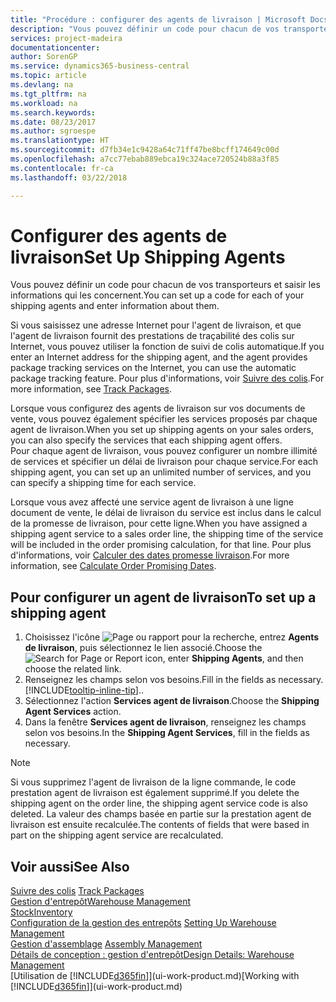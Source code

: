 ```yaml
---
title: "Procédure : configurer des agents de livraison | Microsoft Docs"
description: "Vous pouvez définir un code pour chacun de vos transporteurs et saisir les informations qui les concernent."
services: project-madeira
documentationcenter: 
author: SorenGP
ms.service: dynamics365-business-central
ms.topic: article
ms.devlang: na
ms.tgt_pltfrm: na
ms.workload: na
ms.search.keywords: 
ms.date: 08/23/2017
ms.author: sgroespe
ms.translationtype: HT
ms.sourcegitcommit: d7fb34e1c9428a64c71ff47be8bcff174649c00d
ms.openlocfilehash: a7cc77ebab889ebca19c324ace720524b88a3f85
ms.contentlocale: fr-ca
ms.lasthandoff: 03/22/2018

---
```

# <a name="set-up-shipping-agents"></a><span data-ttu-id="24ac2-103">Configurer des agents de livraison</span><span class="sxs-lookup"><span data-stu-id="24ac2-103">Set Up Shipping Agents</span></span>
<span data-ttu-id="24ac2-104">Vous pouvez définir un code pour chacun de vos transporteurs et saisir les informations qui les concernent.</span><span class="sxs-lookup"><span data-stu-id="24ac2-104">You can set up a code for each of your shipping agents and enter information about them.</span></span>  

<span data-ttu-id="24ac2-105">Si vous saisissez une adresse Internet pour l'agent de livraison, et que l'agent de livraison fournit des prestations de traçabilité des colis sur Internet, vous pouvez utiliser la fonction de suivi de colis automatique.</span><span class="sxs-lookup"><span data-stu-id="24ac2-105">If you enter an Internet address for the shipping agent, and the agent provides package tracking services on the Internet, you can use the automatic package tracking feature.</span></span> <span data-ttu-id="24ac2-106">Pour plus d'informations, voir [Suivre des colis](sales-how-track-packages.md).</span><span class="sxs-lookup"><span data-stu-id="24ac2-106">For more information, see [Track Packages](sales-how-track-packages.md).</span></span>

<span data-ttu-id="24ac2-107">Lorsque vous configurez des agents de livraison sur vos documents de vente, vous pouvez également spécifier les services proposés par chaque agent de livraison.</span><span class="sxs-lookup"><span data-stu-id="24ac2-107">When you set up shipping agents on your sales orders, you can also specify the services that each shipping agent offers.</span></span>  
<span data-ttu-id="24ac2-108">Pour chaque agent de livraison, vous pouvez configurer un nombre illimité de services et spécifier un délai de livraison pour chaque service.</span><span class="sxs-lookup"><span data-stu-id="24ac2-108">For each shipping agent, you can set up an unlimited number of services, and you can specify a shipping time for each service.</span></span>  

<span data-ttu-id="24ac2-109">Lorsque vous avez affecté une service agent de livraison à une ligne document de vente, le délai de livraison du service est inclus dans le calcul de la promesse de livraison, pour cette ligne.</span><span class="sxs-lookup"><span data-stu-id="24ac2-109">When you have assigned a shipping agent service to a sales order line, the shipping time of the service will be included in the order promising calculation, for that line.</span></span> <span data-ttu-id="24ac2-110">Pour plus d'informations, voir [Calculer des dates promesse livraison](sales-how-to-calculate-order-promising-dates.md).</span><span class="sxs-lookup"><span data-stu-id="24ac2-110">For more information, see [Calculate Order Promising Dates](sales-how-to-calculate-order-promising-dates.md).</span></span>

## <a name="to-set-up-a-shipping-agent"></a><span data-ttu-id="24ac2-111">Pour configurer un agent de livraison</span><span class="sxs-lookup"><span data-stu-id="24ac2-111">To set up a shipping agent</span></span>  
1.  <span data-ttu-id="24ac2-112">Choisissez l'icône ![Page ou rapport pour la recherche](media/ui-search/search_small.png "icône Page ou rapport pour la recherche"), entrez **Agents de livraison**, puis sélectionnez le lien associé.</span><span class="sxs-lookup"><span data-stu-id="24ac2-112">Choose the ![Search for Page or Report](media/ui-search/search_small.png "Search for Page or Report icon") icon, enter **Shipping Agents**, and then choose the related link.</span></span>  
2.  <span data-ttu-id="24ac2-113">Renseignez les champs selon vos besoins.</span><span class="sxs-lookup"><span data-stu-id="24ac2-113">Fill in the fields as necessary.</span></span> [!INCLUDE[tooltip-inline-tip](includes/tooltip-inline-tip_md.md)]<span data-ttu-id="24ac2-114">.</span><span class="sxs-lookup"><span data-stu-id="24ac2-114">.</span></span>  
3.  <span data-ttu-id="24ac2-115">Sélectionnez l'action **Services agent de livraison**.</span><span class="sxs-lookup"><span data-stu-id="24ac2-115">Choose the **Shipping Agent Services** action.</span></span>
4. <span data-ttu-id="24ac2-116">Dans la fenêtre **Services agent de livraison**, renseignez les champs selon vos besoins.</span><span class="sxs-lookup"><span data-stu-id="24ac2-116">In the **Shipping Agent Services**, fill in the fields as necessary.</span></span>

> [!NOTE]  
>  <span data-ttu-id="24ac2-117">Si vous supprimez l'agent de livraison de la ligne commande, le code prestation agent de livraison est également supprimé.</span><span class="sxs-lookup"><span data-stu-id="24ac2-117">If you delete the shipping agent on the order line, the shipping agent service code is also deleted.</span></span> <span data-ttu-id="24ac2-118">La valeur des champs basée en partie sur la prestation agent de livraison est ensuite recalculée.</span><span class="sxs-lookup"><span data-stu-id="24ac2-118">The contents of fields that were based in part on the shipping agent service are recalculated.</span></span>  

## <a name="see-also"></a><span data-ttu-id="24ac2-119">Voir aussi</span><span class="sxs-lookup"><span data-stu-id="24ac2-119">See Also</span></span>
<span data-ttu-id="24ac2-120">[Suivre des colis](sales-how-track-packages.md)  </span><span class="sxs-lookup"><span data-stu-id="24ac2-120">[Track Packages](sales-how-track-packages.md)  </span></span>  
[<span data-ttu-id="24ac2-121">Gestion d'entrepôt</span><span class="sxs-lookup"><span data-stu-id="24ac2-121">Warehouse Management</span></span>](warehouse-manage-warehouse.md)  
[<span data-ttu-id="24ac2-122">Stock</span><span class="sxs-lookup"><span data-stu-id="24ac2-122">Inventory</span></span>](inventory-manage-inventory.md)  
<span data-ttu-id="24ac2-123">[Configuration de la gestion des entrepôts](warehouse-setup-warehouse.md)   </span><span class="sxs-lookup"><span data-stu-id="24ac2-123">[Setting Up Warehouse Management](warehouse-setup-warehouse.md)   </span></span>  
<span data-ttu-id="24ac2-124">[Gestion d'assemblage](assembly-assemble-items.md)  </span><span class="sxs-lookup"><span data-stu-id="24ac2-124">[Assembly Management](assembly-assemble-items.md)  </span></span>  
[<span data-ttu-id="24ac2-125">Détails de conception : gestion d'entrepôt</span><span class="sxs-lookup"><span data-stu-id="24ac2-125">Design Details: Warehouse Management</span></span>](design-details-warehouse-management.md)  
<span data-ttu-id="24ac2-126">[Utilisation de [!INCLUDE[d365fin](includes/d365fin_md.md)]](ui-work-product.md)</span><span class="sxs-lookup"><span data-stu-id="24ac2-126">[Working with [!INCLUDE[d365fin](includes/d365fin_md.md)]](ui-work-product.md)</span></span>  

